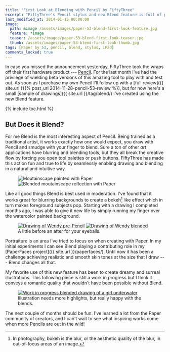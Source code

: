 ```yaml
---
title: "First Look at Blending with Pencil by FiftyThree"
excerpt: "FiftyThree's Pencil stylus and new Blend feature is full of promise. Here’s a taste of what is possible using them."
last_modified_at: 2014-01-15 00:00:00
image:
  path: &image /assets/images/paper-53-blend-first-look-feature.jpg
  feature: *image
  teaser: /assets/images/paper-53-blend-first-look-teaser.jpg
  thumb: /assets/images/paper-53-blend-first-look-thumb.jpg
tags: [Paper by 53, pencil, blend, stylus, iPad]
comments_locked: true
---
```


In case you missed the announcement yesterday, FiftyThree took the wraps off their first hardware product --- [Pencil](http://fiftythree.com/pencil). For the last month I've had the privilege of wielding beta versions of this amazing tool to play with and test out. As soon as I purchase my own Pencil I'll follow up with a [full review]({{ site.url }}{% post_url 2014-11-28-pencil-53-review %}), but for now here's a small [sample of drawings]({{ site.url }}/tag/blend/) I've created using the new Blend feature.

{% include toc.html %}

## But Does it Blend?

For me Blend is the most interesting aspect of Pencil. Being trained as a traditional artist, it works exactly how one would expect, you draw with Pencil and smudge with your finger to blend. Sure a ton of other *art* applications have blurring and blending tools, but they all break the creative flow by forcing you open tool palettes or push buttons. FiftyThree has made this action fun and true to life by seamlessly enabling drawing and blending in a natural and intuitive way.

<figure class="half">
  <img src="{{ site.url }}/assets/images/paper-53-blend-moutain.jpg" alt="Moutainscape painted with Paper">
  <img src="{{ site.url }}/assets/images/paper-53-blend-moutain-reflection.jpg" alt="Blended moutainscape reflection with Paper">
</figure>

Like all good things Blend is best used in moderation. I've found that it works great for blurring backgrounds to create a bokeh[^bokeh] like effect which in turn makes foreground subjects pop. Starting with a drawing I completed months ago, I was able to give it new life by simply running my finger over the watercolor painted background.

[^bokeh]: In photography, bokeh is the blur, or the aesthetic quality of the blur, in out-of-focus areas of an image.

<figure class="half">
  <a href="{{ site.url }}/assets/images/paper-53-wendy-forest-lg.jpg"><img src="{{ site.url }}/assets/images/paper-53-wendy-forest.jpg" alt="Drawing of Wendy pre-Pencil"></a>
  <a href="{{ site.url }}/assets/images/paper-53-wendy-forest-blend-lg.jpg"><img src="{{ site.url }}/assets/images/paper-53-wendy-forest-blend.jpg" alt="Drawing of Wendy blended"></a>
  <figcaption>A little before an after for your eyeballs.</figcaption>
</figure>

Portraiture is an area I've tried to focus on when creating with Paper. In my initial experiments I can see Blend playing a contributing role in my [PaperFaces project]({{ site.url }}/paperfaces/). Until now it has been a challenge achieving realistic and smooth skin tones at the size that I draw --- Blend changes all that.

My favorite use of this new feature has been to create dreamy and surreal illustrations. This following piece is still a work in progress but I think it conveys a romantic quality that wouldn't have been possible without Blend.

<figure>
	<a href="{{ site.url }}/assets/images/paper-53-girl-underwater-wip-lg.jpg"><img src="{{ site.url }}/assets/images/paper-53-girl-underwater-wip.jpg" alt="Work in progress blended drawing of a girl underwater"></a>
	<figcaption>Illustration needs more highlights, but really happy with the blends.</figcaption>
</figure>

The next couple of months should be fun. I've learned a lot from the Paper community of creators, and I can't wait to see what inspiring works come when more Pencils are out in the wild!
